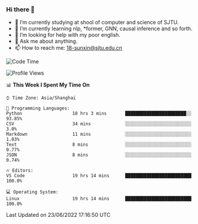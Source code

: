 ### Hi there 👋

<!--
**sunxin000/sunxin000** is a ✨ _special_ ✨ repository because its `README.md` (this file) appears on your GitHub profile.

Here are some ideas to get you started:

- 🔭 I’m currently working on ...
- 🌱 I’m currently learning ...
- 👯 I’m looking to collaborate on ...
- 🤔 I’m looking for help with ...
- 💬 Ask me about ...
- 📫 How to reach me: ...
- 😄 Pronouns: ...
- ⚡ Fun fact: ...
-->
- 🏫 I’m currently studying at shool of computer and science of SJTU.
- 🌱 I’m currently learning nlp, \*former, GNN, causal inference and so forth.
- 🤔 I’m looking for help with my poor english.
- 💬 Ask me about anything.
- 📫 How to reach me: 18-sunxin@sjtu.edu.cn
<!--START_SECTION:waka-->
![Code Time](http://img.shields.io/badge/Code%20Time-224%20hrs%2039%20mins-blue)

![Profile Views](http://img.shields.io/badge/Profile%20Views-0-blue)

📊 **This Week I Spent My Time On** 

```text
⌚︎ Time Zone: Asia/Shanghai

💬 Programming Languages: 
Python                   18 hrs 3 mins       ███████████████████████░░   93.85% 
CSV                      34 mins             ░░░░░░░░░░░░░░░░░░░░░░░░░   3.0% 
Markdown                 11 mins             ░░░░░░░░░░░░░░░░░░░░░░░░░   1.03% 
Text                     8 mins              ░░░░░░░░░░░░░░░░░░░░░░░░░   0.77% 
JSON                     8 mins              ░░░░░░░░░░░░░░░░░░░░░░░░░   0.74%

🔥 Editors: 
VS Code                  19 hrs 14 mins      █████████████████████████   100.0%

💻 Operating System: 
Linux                    19 hrs 14 mins      █████████████████████████   100.0%

```


 Last Updated on 23/06/2022 17:16:50 UTC
<!--END_SECTION:waka-->
